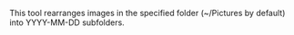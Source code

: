 This tool rearranges images in the specified folder (~/Pictures by default)  into YYYY-MM-DD subfolders.